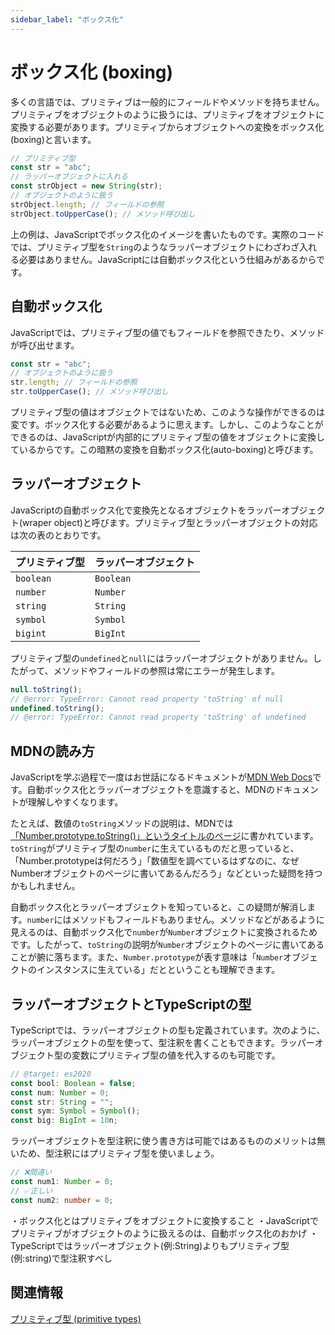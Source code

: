 ```yaml
---
sidebar_label: "ボックス化"
---
```


# ボックス化 (boxing)

多くの言語では、プリミティブは一般的にフィールドやメソッドを持ちません。プリミティブをオブジェクトのように扱うには、プリミティブをオブジェクトに変換する必要があります。プリミティブからオブジェクトへの変換をボックス化(boxing)と言います。

```js twoslash
// プリミティブ型
const str = "abc";
// ラッパーオブジェクトに入れる
const strObject = new String(str);
// オブジェクトのように扱う
strObject.length; // フィールドの参照
strObject.toUpperCase(); // メソッド呼び出し
```

上の例は、JavaScriptでボックス化のイメージを書いたものです。実際のコードでは、プリミティブ型を`String`のようなラッパーオブジェクトにわざわざ入れる必要はありません。JavaScriptには自動ボックス化という仕組みがあるからです。

## 自動ボックス化

JavaScriptでは、プリミティブ型の値でもフィールドを参照できたり、メソッドが呼び出せます。

```js twoslash
const str = "abc";
// オブジェクトのように扱う
str.length; // フィールドの参照
str.toUpperCase(); // メソッド呼び出し
```

プリミティブ型の値はオブジェクトではないため、このような操作ができるのは変です。ボックス化する必要があるように思えます。しかし、このようなことができるのは、JavaScriptが内部的にプリミティブ型の値をオブジェクトに変換しているからです。この暗黙の変換を自動ボックス化(auto-boxing)と呼びます。

## ラッパーオブジェクト

JavaScriptの自動ボックス化で変換先となるオブジェクトをラッパーオブジェクト(wraper object)と呼びます。プリミティブ型とラッパーオブジェクトの対応は次の表のとおりです。

| プリミティブ型 | ラッパーオブジェクト |
| -------------- | -------------------- |
| `boolean`      | `Boolean`            |
| `number`       | `Number`             |
| `string`       | `String`             |
| `symbol`       | `Symbol`             |
| `bigint`       | `BigInt`             |

プリミティブ型の`undefined`と`null`にはラッパーオブジェクトがありません。したがって、メソッドやフィールドの参照は常にエラーが発生します。

```js twoslash
null.toString();
// @error: TypeError: Cannot read property 'toString' of null
undefined.toString();
// @error: TypeError: Cannot read property 'toString' of undefined
```

## MDNの読み方

JavaScriptを学ぶ過程で一度はお世話になるドキュメントが[MDN Web Docs](https://developer.mozilla.org/ja/docs/Web/JavaScript)です。自動ボックス化とラッパーオブジェクトを意識すると、MDNのドキュメントが理解しやすくなります。

たとえば、数値の`toString`メソッドの説明は、MDNでは[「Number.prototype.toString()」というタイトルのページ](https://developer.mozilla.org/ja/docs/Web/JavaScript/Reference/Global_Objects/Number/toString)に書かれています。`toString`がプリミティブ型の`number`に生えているものだと思っていると、「Number.prototypeは何だろう」「数値型を調べているはずなのに、なぜNumberオブジェクトのページに書いてあるんだろう」などといった疑問を持つかもしれません。

自動ボックス化とラッパーオブジェクトを知っていると、この疑問が解消します。`number`にはメソッドもフィールドもありません。メソッドなどがあるように見えるのは、自動ボックス化で`number`が`Number`オブジェクトに変換されるためです。したがって、`toString`の説明が`Number`オブジェクトのページに書いてあることが腑に落ちます。また、`Number.prototype`が表す意味は「`Number`オブジェクトのインスタンスに生えている」だとということも理解できます。

## ラッパーオブジェクトとTypeScriptの型

TypeScriptでは、ラッパーオブジェクトの型も定義されています。次のように、ラッパーオブジェクトの型を使って、型注釈を書くこともできます。ラッパーオブジェクト型の変数にプリミティブ型の値を代入するのも可能です。

```ts twoslash
// @target: es2020
const bool: Boolean = false;
const num: Number = 0;
const str: String = "";
const sym: Symbol = Symbol();
const big: BigInt = 10n;
```

ラッパーオブジェクトを型注釈に使う書き方は可能ではあるもののメリットは無いため、型注釈にはプリミティブ型を使いましょう。

```ts twoslash
// ❌間違い
const num1: Number = 0;
// ✅正しい
const num2: number = 0;
```

<TweetILearned>

・ボックス化とはプリミティブをオブジェクトに変換すること
・JavaScriptでプリミティブがオブジェクトのように扱えるのは、自動ボックス化のおかげ
・TypeScriptではラッパーオブジェクト(例:String)よりもプリミティブ型(例:string)で型注釈すべし

</TweetILearned>

## 関連情報

[プリミティブ型 (primitive types)](primitive-types.md)
